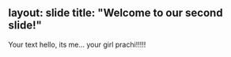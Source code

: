layout: slide
title: "Welcome to our second slide!"
---
Your text
hello, its me... your girl prachi!!!!!
